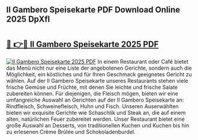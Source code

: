 ## Il Gambero Speisekarte PDF Download Online 2025 DpXfI

# <h2><a href="http://gccdrq2.nevu.top/?p=Il+Gambero+Speisekarte">🔗 👉🔴 Il Gambero Speisekarte 2025 PDF</a></h2>

[![Il Gambero Speisekarte 2025 PDF](https://i.imgur.com/dBaPXMq.png)](http://gccdrq2.nevu.top/?p=Il+Gambero+Speisekarte)
In einem Restaurant oder Café bietet das Menü nicht nur eine Liste der angebotenen Gerichte, sondern auch die Möglichkeit, ein köstliches und für Ihren Geschmack geeignetes Gericht zu wählen. Auf der Il Gambero Speisekarte unseres Restaurants stehen viele frische Gemüse und Früchte, mit denen Sie leichte und frische Salate zubereiten können. Für diejenigen, die Fleisch mögen, bieten wir eine umfangreiche Auswahl an Gerichten auf der Il Gambero Speisekarte an: Rindfleisch, Schweinefleisch, Huhn und Fisch. Unseren Auserwählten bieten wir exquisite Gerichte wie Schaschlik und Steak an, die auf einem alten, natürlichen Feuer zubereitet werden. Unser Restaurant bietet eine große Auswahl an Desserts, von traditionellen Kuchen und Kuchen bis hin zu erlesenen Crème Brûlée und Schokoladenburdel.
